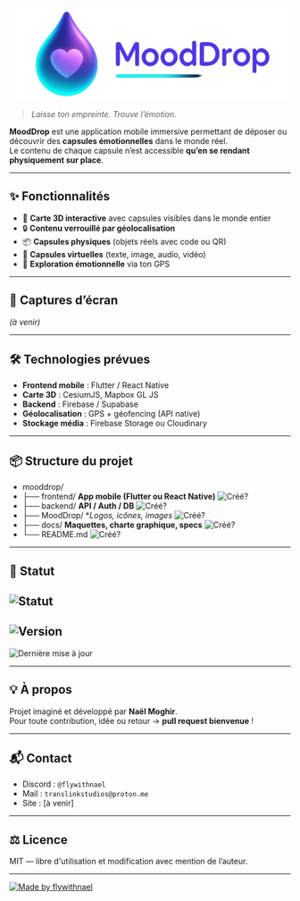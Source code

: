 ![Logo](MoodDrop/logomooddrop-origin-rectangle-nobg.png) 

> *Laisse ton empreinte. Trouve l’émotion.*

**MoodDrop** est une application mobile immersive permettant de déposer ou découvrir des **capsules émotionnelles** dans le monde réel.  
Le contenu de chaque capsule n’est accessible **qu’en se rendant physiquement sur place**.

---

## ✨ Fonctionnalités

- 📍 **Carte 3D interactive** avec capsules visibles dans le monde entier  
- 🔒 **Contenu verrouillé par géolocalisation**  
- 📦 **Capsules physiques** (objets réels avec code ou QR)  
- 💬 **Capsules virtuelles** (texte, image, audio, vidéo)  
- 🧭 **Exploration émotionnelle** via ton GPS

---

## 📱 Captures d’écran

*(à venir)*  

---

## 🛠️ Technologies prévues

- **Frontend mobile** : Flutter / React Native  
- **Carte 3D** : CesiumJS, Mapbox GL JS  
- **Backend** : Firebase / Supabase  
- **Géolocalisation** : GPS + géofencing (API native)  
- **Stockage média** : Firebase Storage ou Cloudinary

---

## 📦 Structure du projet

-  mooddrop/
- ├── frontend/ **App mobile (Flutter ou React Native)** ![Créé?](https://img.shields.io/badge/non%20créé-FF364A)
- ├── backend/ **API / Auth / DB** ![Créé?](https://img.shields.io/badge/non%20créé-FF364A)
- ├── MoodDrop/ **Logos, icônes, images* ![Créé?](https://img.shields.io/badge/créé-36FF68)
- ├── docs/ **Maquettes, charte graphique, specs** ![Créé?](https://img.shields.io/badge/non%20créé-FF364A)
- └── README.md ![Créé?](https://img.shields.io/badge/créé-36FF68)

---

## 🚧 Statut

![Statut](https://img.shields.io/badge/dynamic/json?color=5E17EB&label=Statut&query=$.development&url=https%3A%2F%2Fraw.githubusercontent.com%2Fflywithnael%2FMoodDrop%2Fmain%2Fstatus.json&style=for-the-badge)
--
![Version](https://img.shields.io/badge/dynamic/json?color=00E0C6&label=Version&query=$.version&url=https%3A%2F%2Fraw.githubusercontent.com%2Fflywithnael%2FMoodDrop%2Fmain%2Fstatus.json&style=for-the-badge)
--
![Dernière mise à jour](https://img.shields.io/badge/dynamic/json?color=gray&label=Derni%C3%A8re%20MAJ&query=$.lastUpdate&url=https%3A%2F%2Fraw.githubusercontent.com%2Fflywithnael%2FMoodDrop%2Fmain%2Fstatus.json&style=for-the-badge)

---

## 💡 À propos

Projet imaginé et développé par **Naël Moghir**.  
Pour toute contribution, idée ou retour → **pull request bienvenue** !

---

## 📬 Contact

- Discord : `@flywithnael`  
- Mail : `translinkstudios@proton.me`  
- Site : [à venir]

---

## ⚖️ Licence

MIT — libre d'utilisation et modification avec mention de l’auteur.

---

[![Made by flywithnael](https://img.shields.io/badge/Made%20with%20%F0%9F%92%9C%20by-flywithnael-5E17EB?style=for-the-badge)](https://github.com/flywithnael)
